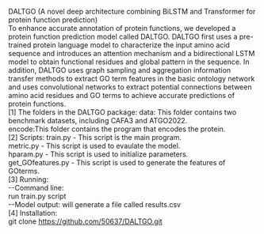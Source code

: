 DALTGO (A novel deep architecture combining BiLSTM and Transformer for protein function prediction)  
To enhance accurate annotation of protein functions, we developed a protein function prediction model called DALTGO. DALTGO first uses a pre-trained protein language model to characterize the input amino acid sequence and introduces an attention mechanism and a bidirectional LSTM model to obtain functional residues and global
pattern in the sequence. In addition, DALTGO uses graph sampling and aggregation information transfer methods to extract GO term features in the basic ontology network and uses convolutional networks to extract potential connections between amino acid residues and GO terms to achieve accurate predictions of protein functions.   
[1] The folders in the DALTGO package:
data: This folder contains two benchmark datasets, including CAFA3 and ATGO2022.  
encode:This folder contains the program that encodes the protein.  
[2] Scripts:
train.py - This script is the main program.  
metric.py - This script is used to evaulate the model.  
hparam.py - This script is used to initialize parameters.      
get_GOfeatures.py - This script is used to generate the features of GOterms.  
[3] Running:     
--Command line:  
run train.py script  
--Model output: will generate a file called results.csv  
[4] Installation:    
git clone https://github.com/50637/DALTGO.git    
